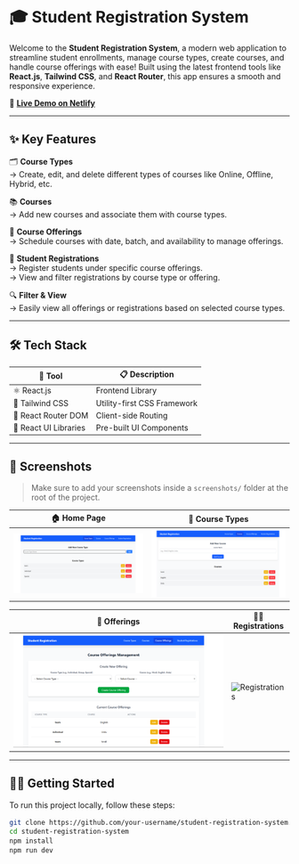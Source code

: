 
# 🎓 Student Registration System

Welcome to the **Student Registration System**, a modern web application to streamline student enrollments, manage course types, create courses, and handle course offerings with ease! Built using the latest frontend tools like **React.js**, **Tailwind CSS**, and **React Router**, this app ensures a smooth and responsive experience.

🚀 **[Live Demo on Netlify](https://elegant-cassata-e23ab0.netlify.app/course-types)**

---

## ✨ Key Features

🗂️ **Course Types**  
→ Create, edit, and delete different types of courses like Online, Offline, Hybrid, etc.

📚 **Courses**  
→ Add new courses and associate them with course types.

📅 **Course Offerings**  
→ Schedule courses with date, batch, and availability to manage offerings.

📝 **Student Registrations**  
→ Register students under specific course offerings.  
→ View and filter registrations by course type or offering.

🔍 **Filter & View**  
→ Easily view all offerings or registrations based on selected course types.

---

## 🛠 Tech Stack

| 🔧 Tool               | 📋 Description                    |
|----------------------|-----------------------------------|
| ⚛️ React.js           | Frontend Library                  |
| 🎨 Tailwind CSS       | Utility-first CSS Framework       |
| 🧭 React Router DOM   | Client-side Routing               |
| 🧩 React UI Libraries | Pre-built UI Components           |

---

## 📸 Screenshots

> Make sure to add your screenshots inside a `screenshots/` folder at the root of the project.

| 🏠 Home Page | 🧾 Course Types |
|-------------|-----------------|
| ![CourseType](courseTypes.png) | ![Course](Courses.png) |

| 📅 Offerings | 🧑‍🎓 Registrations |
|-------------|--------------------|
| ![Offerings](CourseOffering.png) | ![Registrations](StudentRegistrations.png) |

---

## 🧑‍💻 Getting Started

To run this project locally, follow these steps:

```bash
git clone https://github.com/your-username/student-registration-system.git
cd student-registration-system
npm install
npm run dev
